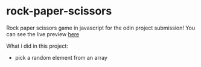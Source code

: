 # rock-paper-scissors
Rock paper scissors game in javascript for the odin project submission!
You can see the live preview [here](https://fazapoint.github.io/rock-paper-scissors/)

What i did in this project:
- pick a random element from an array


